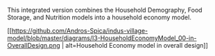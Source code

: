 This integrated version combines the Household Demography, Food Storage, and Nutrition models into a household economy model.

[[https://github.com/Andros-Spica/indus-village-model/blob/master/diagrams/I3-HouseholdEconomyModel_00-in-OverallDesign.png | alt=Household Economy model in overall design]]

